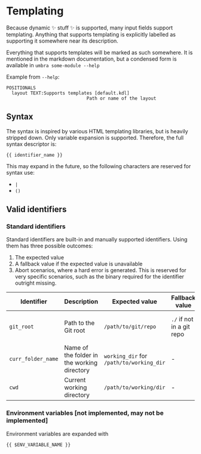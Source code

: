 # Templating

Because dynamic ✨ stuff ✨ is supported, many input fields support templating. Anything that supports templating is explicitly labelled as supporting it somewhere near its description. 

Everything that supports templates will be marked as such somewhere. It is mentioned in the markdown documentation, but a condensed form is available in `umbra some-module --help`

Example from `--help`:

```
POSITIONALS
  layout TEXT:Supports templates [default.kdl] 
                              Path or name of the layout 
```

## Syntax 

The syntax is inspired by various HTML templating libraries, but is heavily stripped down. Only variable expansion is supported. Therefore, the full syntax descriptor is:
```
{{ identifier_name }}
```

This may expand in the future, so the following characters are reserved for syntax use:

* `|`
* `()`

## Valid identifiers

### Standard identifiers

Standard identifiers are built-in and manually supported identifiers. Using them has three possible outcomes:

1. The expected value
2. A fallback value if the expected value is unavailable
3. Abort scenarios, where a hard error is generated. This is reserved for very specific scenarios, such as the binary required for the identifier outright missing.

| Identifier | Description | Expected value | Fallback value | Aborts |
| --- | --- | --- | --- | --- |
| `git_root` | Path to the Git root | `/path/to/git/repo` | `./` if not in a git repo | If the `git` executable is not found. |
| `curr_folder_name` | Name of the folder in the working directory | `working_dir` for `/path/to/working_dir` | - | - |
| `cwd` | Current working directory | `/path/to/working/dir` | - | - |


### Environment variables [not implemented, may not be implemented]

Environment variables are expanded with
```
{{ $ENV_VARIABLE_NAME }}
```

